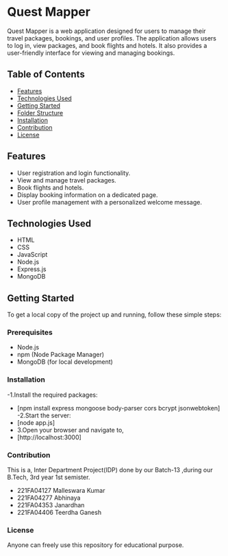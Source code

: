# Quest Mapper

Quest Mapper is a web application designed for users to manage their travel packages, bookings, and user profiles. The application allows users to log in, view packages, and book flights and hotels. It also provides a user-friendly interface for viewing and managing bookings.

## Table of Contents

- [Features](#features)
- [Technologies Used](#technologies-used)
- [Getting Started](#getting-started)
- [Folder Structure](#folder-structure)
- [Installation](#installation)
- [Contribution](#contribution)
- [License](#license)

## Features

- User registration and login functionality.
- View and manage travel packages.
- Book flights and hotels.
- Display booking information on a dedicated page.
- User profile management with a personalized welcome message.

## Technologies Used

- HTML
- CSS
- JavaScript
- Node.js
- Express.js
- MongoDB

## Getting Started

To get a local copy of the project up and running, follow these simple steps:

### Prerequisites

- Node.js
- npm (Node Package Manager)
- MongoDB (for local development)

### Installation

-1.Install the required packages:
-    [npm install express mongoose body-parser cors bcrypt jsonwebtoken]
-2.Start the server:
-    [node app.js]
-  3.Open your browser and navigate to,
-    [http://localhost:3000]

### Contribution
This is a, Inter Department Project(IDP) done by our Batch-13 ,during our B.Tech, 3rd year 1st semister.
- 221FA04127 Malleswara Kumar
- 221FA04277 Abhinaya
- 221FA04353 Janardhan
- 221FA04406 Teerdha Ganesh

### License
Anyone can freely use this repository for educational purpose.
